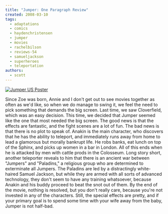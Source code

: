 ```yaml
---
title: "Jumper: One Paragraph Review"
created: 2008-03-10
tags:
  - adaptations
  - comics
  - haydenchristensen
  - jumper
  - movies
  - rachelbilson
  - reviews-54
  - samueljackson
  - superheroes
  - teleportation
authors:
  - scott
---
```


[![Jumper US Poster](/images/2323609724_d7ba22e0e0_m.jpg)](http://www.flickr.com/photos/spaceninja/2323609724/)

Since Zoe was born, Annie and I don't get out to see movies together as often as we'd like, so when we do manage to swing it, we feel the need to pick something that demands the big screen. Last time, we saw Cloverfield, which was an easy decision. This time, we decided that Jumper seemed like the one that most needed the big screen. The good news is that the effects are fantastic, and the fight scenes are a lot of fun. The bad news is that there is no plot to speak of. Anakin is the main character, who discovers that he has the ability to teleport, and immediately runs away from home to lead a glamorous but morally bankrupt life. He robs banks, eat lunch on top of the Sphinx, and picks up women in a bar in London. All of this ends when he is attacked by men with cattle prods in the Colosseum. Long story short, another teleporter reveals to him that there is an ancient war between "Jumpers" and "Paladins," a religious group who are determined to exterminate all Jumpers. The Paladins are led by a distractingly white-haired Samuel Jackson, but while they are armed with all sorts of advanced technology, they don't seem to have any training whatsoever, because Anakin and his buddy proceed to beat the snot out of them. By the end of the movie, nothing is resolved, but you don't really care, because you're not invested in any of the characters. Still, the special effects are pretty, and if your primary goal is to spend some time with your wife away from the baby, Jumper is not half-bad.
